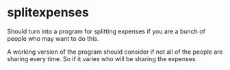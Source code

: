 # splitexpenses
Should turn into a program for splitting expenses if you are a bunch of people who may want to do this.

A working version of the program should consider if not all of the people are sharing every time. So if it varies who will be sharing the expenses.
